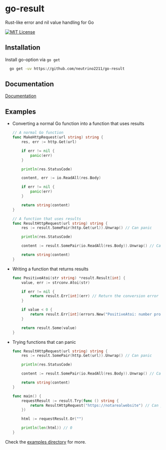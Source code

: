 
# go-result

Rust-like error and nil value handling for Go


[![MIT License](https://img.shields.io/badge/License-MIT-green.svg)](https://choosealicense.com/licenses/mit/)


## Installation

Install go-option via `go get`

```bash
  go get -uv https://github.com/neutrino2211/go-result
```
    
## Documentation

[Documentation](docs.md)


## Examples

- Converting a normal Go function into a function that uses results

    ```go
    // A normal Go function
    func MakeHttpRequest(url string) string {
        res, err := http.Get(url)

        if err != nil {
            panic(err)
        }

        println(res.StatusCode)

        content, err := io.ReadAll(res.Body)

        if err != nil {
            panic(err)
        }

        return string(content)
    }

    // A function that uses results
    func ResultHttpRequest(url string) string {
        res := result.SomePair(http.Get(url)).Unwrap() // Can panic

        println(res.StatusCode)

        content := result.SomePair(io.ReadAll(res.Body)).Unwrap() // Can panic

        return string(content)
    }
    ```

- Writing a function that returns results

    ```go
    func PositiveAtoi(str string) *result.Result[int] {
        value, err := strconv.Atoi(str)

        if err != nil {
            return result.Err[int](err) // Return the conversion error
        }

        if value < 0 {
            return result.Err[int](errors.New("PositiveAtoi: number provided must be >= 0")) // Custom failure case
        }

        return result.Some(value)
    }
    ```

- Trying functions that can panic

    ```go
    func ResultHttpRequest(url string) string {
        res := result.SomePair(http.Get(url)).Unwrap() // Can panic

        println(res.StatusCode)

        content := result.SomePair(io.ReadAll(res.Body)).Unwrap() // Can panic

        return string(content)
    }

    func main() {
        requestResult := result.Try(func () string {
            return ResultHttpRequest("https://notarealwebsite") // Can panic
        })

        html := requestResult.Or("")

        println(len(html)) // 0
    }
    ```

Check the [examples directory](./examples) for more.